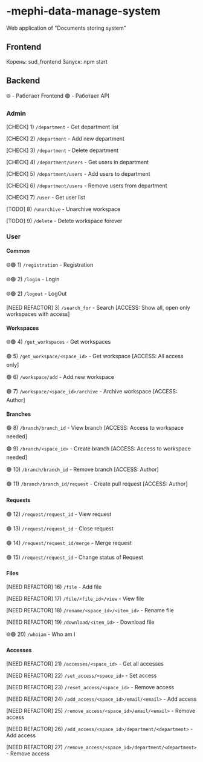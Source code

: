# -mephi-data-manage-system

Web application of "Documents storing system" <MEPhI course>

## Frontend

Корень: sud_frontend
Запуск: npm start

## Backend

🌐 - Работает Frontend
🟢 - Работает API

### Admin

[CHECK] 1) `/department` - Get department list

[CHECK] 2) `/department` - Add new department

[CHECK] 3) `/department` - Delete department

[CHECK] 4) `/department/users` - Get users in department

[CHECK] 5) `/department/users` - Add users to department

[CHECK] 6) `/department/users` - Remove users from department

[CHECK] 7) `/user` - Get user list

[TODO] 8) `/unarchive` - Unarchive workspace

[TODO] 9) `/delete` - Delete workspace forever

### User

#### Common

🌐🟢 1) `/registration` - Registration

🌐🟢 2) `/login` - Login

🌐🟢 2) `/logout` - LogOut

[NEED REFACTOR] 3) `/search_for` - Search [ACCESS: Show all, open only workspaces with access]

#### Workspaces

🌐🟢 4) `/get_workspaces` - Get workspaces

🟢 5) `/get_workspace/<space_id>` - Get workspace [ACCESS: All access only]

🟢 6) `/workspace/add` - Add new workspace

🟢 7) `/workspace/<space_id>/archive` - Archive workspace [ACCESS: Author]

#### Branches 

🟢 8) `/branch/branch_id` - View branch [ACCESS: Access to workspace needed]

🟢 9) `/branch/<space_id>` - Create branch [ACCESS: Access to workspace needed]

🟢 10) `/branch/branch_id` - Remove branch [ACCESS: Author]

🟢 11) `/branch/branch_id/request` - Create pull request [ACCESS: Author]

#### Requests

🟢 12) `/request/request_id` - View request

🟢 13) `/request/request_id` - Close request

🟢 14) `/request/request_id/merge` - Merge request

🟢 15) `/request/request_id` - Change status of Request

#### Files

[NEED REFACTOR] 16) `/file` - Add file

[NEED REFACTOR] 17) `/file/<file_id>/view` - View file

[NEED REFACTOR] 18) `/rename/<space_id>/<item_id>` - Rename file

[NEED REFACTOR] 19) `/download/<item_id>` - Download file

🌐🟢 20) `/whoiam` - Who am I

#### Accesses

[NEED REFACTOR] 21) `/accesses/<space_id>` - Get all accesses

[NEED REFACTOR] 22) `/set_access/<space_id>` - Set access

[NEED REFACTOR] 23) `/reset_access/<space_id>` - Remove access

[NEED REFACTOR] 24) `/add_access/<space_id>/email/<email>` - Add access

[NEED REFACTOR] 25) `/remove_access/<space_id>/email/<email>` - Remove access

[NEED REFACTOR] 26) `/add_access/<space_id>/department/<department>` - Add access

[NEED REFACTOR] 27) `/remove_access/<space_id>/department/<department>` - Remove access

